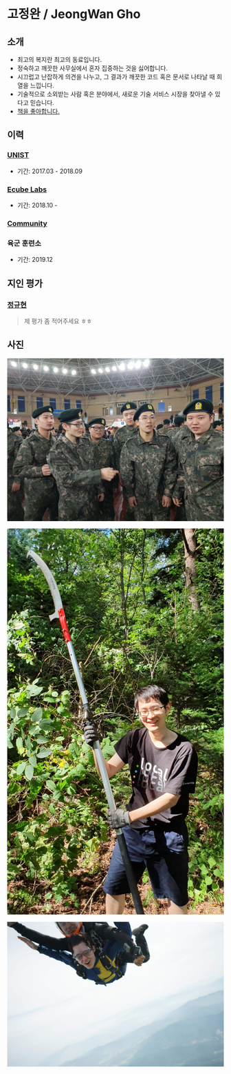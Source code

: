 # 고정완 / JeongWan Gho

## 소개

- 최고의 복지란 최고의 동료입니다.
- 정숙하고 깨끗한 사무실에서 혼자 집중하는 것을 싫어합니다.
- 시끄럽고 난잡하게 의견을 나누고, 그 결과가 깨끗한 코드 혹은 문서로 나타날 때 희열을 느낍니다.
- 기술적으로 소외받는 사람 혹은 분야에서, 새로운 기술 서비스 시장을 찾아낼 수 있다고 믿습니다.
- [책을 좋아합니다.](./book)

## 이력

### [UNIST](./unist)

- 기간: 2017.03 - 2018.09

### [Ecube Labs](./ecubelabs)

- 기간: 2018.10 -

### [Community](./community)

### 육군 훈련소

- 기간: 2019.12

## 지인 평가

### [정규현](https://github.com/JungKyuHyun)

> 제 평가 좀 적어주세요 ㅎㅎ

## 사진

![army](./img/army.jpeg)

![mountain](./img/mountain.jpeg)

![sky](./img/sky.jpeg)
